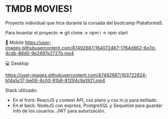 <h1>TMDB MOVIES!</h1>

Proyecto individual que hice durante la cursada del bootcamp Plataforma5.

Para levantar el proyecto => git clone -> npm i -> npm start

📱️ Mobile
https://user-images.githubusercontent.com/87492687/164072467-1764d862-6e7d-4cdb-88d0-9e2497e2727b.mp4
 
💻️ Desktop
 
https://user-images.githubusercontent.com/87492687/163722824-b14a5c17-be06-4c00-91b8-81294c9a1921.mp4

Stack utilizado: 
 - En el front: ReactJS y context API, css plano y css in js para estilado.
 - En el back: NodeJS con express, PostgreSQL y Sequelize para guardar info de los usuarios. JWT para autorización.
